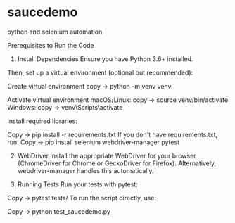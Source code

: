 # saucedemo
python and selenium automation




Prerequisites to Run the Code

1. Install Dependencies
Ensure you have Python 3.6+ installed.

Then, set up a virtual environment (optional but recommended):

Create virtual environment
copy -> python -m venv venv

Activate virtual environment
macOS/Linux: copy -> source venv/bin/activate
Windows: copy -> venv\Scripts\activate

Install required libraries:

Copy -> pip install -r requirements.txt
If you don't have requirements.txt, run:
Copy -> pip install selenium webdriver-manager pytest

2. WebDriver
Install the appropriate WebDriver for your browser (ChromeDriver for Chrome or GeckoDriver for Firefox). Alternatively, webdriver-manager handles this automatically.

3. Running Tests
Run your tests with pytest:

Copy -> pytest tests/
To run the script directly, use:

Copy -> python test_saucedemo.py
